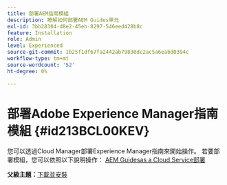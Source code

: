 ```yaml
---
title: 部署AEM指南模組
description: 瞭解如何部署AEM Guides單元
exl-id: 3bb28304-d8e2-45eb-8297-546eed428b8c
feature: Installation
role: Admin
level: Experienced
source-git-commit: 1b25f1df67fa2442ab79830dc2ac5a6eabd0394c
workflow-type: tm+mt
source-wordcount: '52'
ht-degree: 0%

---
```


# 部署Adobe Experience Manager指南模組 {#id213BCL00KEV}

您可以透過Cloud Manager部署Experience Manager指南來開始操作。 若要部署模組，您可以依照以下說明操作： [AEM Guidesas a Cloud Service部署](../release-info/deploy-xml-on-aemaacs.md)



**父級主題：**[&#x200B;下載並安裝](download-install.md)
